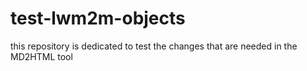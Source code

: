 # test-lwm2m-objects
this repository is dedicated to test the changes that are needed in the MD2HTML tool
